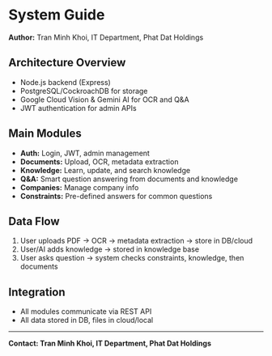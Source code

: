 # System Guide

**Author:** Tran Minh Khoi, IT Department, Phat Dat Holdings

## Architecture Overview
- Node.js backend (Express)
- PostgreSQL/CockroachDB for storage
- Google Cloud Vision & Gemini AI for OCR and Q&A
- JWT authentication for admin APIs

## Main Modules
- **Auth:** Login, JWT, admin management
- **Documents:** Upload, OCR, metadata extraction
- **Knowledge:** Learn, update, and search knowledge
- **Q&A:** Smart question answering from documents and knowledge
- **Companies:** Manage company info
- **Constraints:** Pre-defined answers for common questions

## Data Flow
1. User uploads PDF → OCR → metadata extraction → store in DB/cloud
2. User/AI adds knowledge → stored in knowledge base
3. User asks question → system checks constraints, knowledge, then documents

## Integration
- All modules communicate via REST API
- All data stored in DB, files in cloud/local

---
**Contact: Tran Minh Khoi, IT Department, Phat Dat Holdings** 